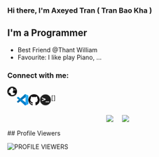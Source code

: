 ### Hi there, I'm Axeyed Tran ( Tran Bao Kha )
## I'm a Programmer
- Best Friend @Thant William
- Favourite: I like play Piano, ...
### Connect with me:
[<img align="left" alt="Contact Me on Facebook" width="22px" src="https://raw.githubusercontent.com/iconic/open-iconic/master/svg/globe.svg" />](https://www.facebook.com/Axeyed.Tran191)
<br />
[<img align="left" alt="Visual Studio Code" width="26px" src="https://raw.githubusercontent.com/github/explore/80688e429a7d4ef2fca1e82350fe8e3517d3494d/topics/visual-studio-code/visual-studio-code.png" />](https://azure.microsoft.com/en-us/products/visual-studio-code/)
[<img align="left" alt="GitHub" width="26px" src="https://raw.githubusercontent.com/github/explore/78df643247d429f6cc873026c0622819ad797942/topics/github/github.png" />](https://github.com)
[<img align="left" alt="Terminal" width="26px" src="https://raw.githubusercontent.com/github/explore/80688e429a7d4ef2fca1e82350fe8e3517d3494d/topics/terminal/terminal.png" />]
<br />
<br />
<p align="center"><a href="https://github.com/htr-tech">
<img height="165" src="https://github-readme-stats.vercel.app/api?username=AxeyedTran&show_icons=true&include_all_commits=true&theme=react&cache_seconds=3200&hide_border=true" /></a>
&nbsp;&nbsp;&nbsp;
<a href="https://github.com/AxeyedTran"><img src="https://github-readme-stats.vercel.app/api/top-langs/?username=AxeyedTran&layout=compact&theme=react&hide_border=true" />
</a></p>
## Profile Viewers

![PROFILE VIEWERS](https://gpvc.arturio.dev/AxeyedTran) 

